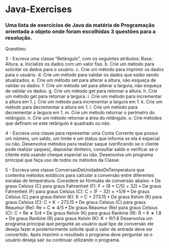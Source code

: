 # Java-Exercises

<h3>Uma lista de exercícios de Java da matéria de Programação orientada a objeto onde foram escolhidas 3 questões para a resolução.</h3>

<p>Questões:</p>
<p>3 - Escreva uma classe “Retângulo”, com os seguintes atributos: Base; Altura.
a. Inicialize os dados com um valor fixo.
b. Crie um método para solicitar os dados para o usuário.
c. Crie um método para imprimir os dados para o usuário.
d. Crie um método para validar os dados que estão sendo atualizados.
e. Crie um método set para alterar a altura, não esqueça de validar os dados.
f. Crie um método set para alterar a largura, não esqueça de validar os dados.
g. Crie um método get para retornar a altura.
h. Crie um método get para retornar a largura.
i. Crie um método para incrementar a altura em 1.
j. Crie um método para incrementar a largura em 1.
k. Crie um método para decrementar a altura em 1.
l. Crie um método para decrementar a largura em 1.
m. Crie um método retornar o perímetro do retângulo.
n. Crie um método retornar a área do retângulo.
o. Crie métodos que definam se este retângulo é quadrado ou não.

4 - Escreva uma classe para representar uma Conta Corrente que	possui	um número, um saldo, um limite e um status que informa se ela é especial ou não. Desenvolva métodos para realizar saque (verificando se o cliente pode realizar saques), depositar dinheiro, consultar saldo e verificar se o cliente está usando cheque	especial ou não. Desenvolva um programa principal que faça uso de todos os métodos da Classe.

5 - Escreva uma classe ConversaoDeUnidadesDeTemperatura que contenha métodos estáticos para calcular a conversão entre diferentes escalas de temperatura. Considere as
fórmulas de conversão abaixo:
• De graus Celsius (C) para graus Fahrenheit (F): F = (9 × C/5) + 32)
• De graus Fahrenheit (F) para graus Celsius (C): C = (F − 32) × +5/9
• De graus Celsius (C) para graus Kelvin (K): K = C + 273.15
• De graus Kelvin (K) para graus Celsius (C): C = K − 273.15
• De graus Celsius (C) para graus Réaumur (Re): Re = C ∗ 4/5
• De graus Réaumur (Re) para graus Celsius (C): C = Re ∗ 5/4
• De graus Kelvin (K) para graus Rankine (R): R = K ∗ 1.8
• De graus Rankine (R) para graus Kelvin (K): K = R/1.8
Desenvolva	um	programa principal que pergunte ao usuário qual tipo de conversão ele deseja fazer e posteriormente solicite qual o valor de entrada deve ser convertido. Após imprimir o resultado o programa deve perguntar se o usuário deseja sair ou continuar utilizando o programa.</p>
